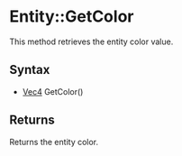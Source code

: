 # Entity::GetColor #
This method retrieves the entity color value.

## Syntax ##
- [Vec4](CPP_Vec4.md) GetColor()

## Returns ##
Returns the entity color.
